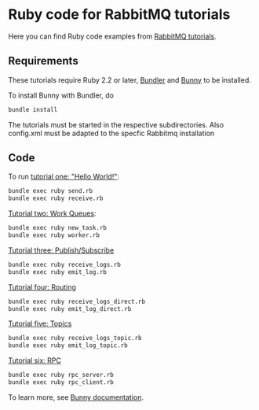 # Ruby code for RabbitMQ tutorials

Here you can find Ruby code examples from
[RabbitMQ tutorials](https://www.rabbitmq.com/getstarted.html).

## Requirements

These tutorials require Ruby 2.2 or later, [Bundler](https://bundler.io/) and [Bunny](http://rubybunny.info) to be installed.

To install Bunny with Bundler, do

``` sh
bundle install
```

The tutorials must be started in the respective subdirectories. Also
config.xml must be adapted to the specfic Rabbitmq installation

## Code

To run [tutorial one: "Hello World!"](https://www.rabbitmq.com/tutorial-one-ruby.html):

``` sh
bundle exec ruby send.rb
bundle exec ruby receive.rb
```

[Tutorial two: Work Queues](https://www.rabbitmq.com/tutorial-two-ruby.html):

``` sh
bundle exec ruby new_task.rb
bundle exec ruby worker.rb
```

[Tutorial three: Publish/Subscribe](https://www.rabbitmq.com/tutorial-three-ruby.html)

``` sh
bundle exec ruby receive_logs.rb
bundle exec ruby emit_log.rb
```

[Tutorial four: Routing](https://www.rabbitmq.com/tutorial-four-ruby.html)

``` sh
bundle exec ruby receive_logs_direct.rb
bundle exec ruby emit_log_direct.rb
```

[Tutorial five: Topics](https://www.rabbitmq.com/tutorial-five-ruby.html)

``` sh
bundle exec ruby receive_logs_topic.rb
bundle exec ruby emit_log_topic.rb
```

[Tutorial six: RPC](https://www.rabbitmq.com/tutorial-six-ruby.html)

``` sh
bundle exec ruby rpc_server.rb
bundle exec ruby rpc_client.rb
```

To learn more, see [Bunny documentation](http://rubybunny.info).